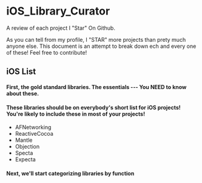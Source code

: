 # iOS_Library_Curator
A review of each project I "Star" On Github. 

As you can tell from my profile, I "STAR" more projects than prety much anyone else. This document is an attempt to break down ech and every one of these! Feel free to contribute! 

## **iOS List**


#### First, the gold standard libraries. The essentials --- You NEED to know about these.
#### These libraries should be on everybody's short list for iOS projects! You're likely to include these in most of your projects!

- AFNetworking
- ReactiveCocoa
- Mantle
- Objection
- Specta
- Expecta

#### Next, we'll start categorizing libraries by function




